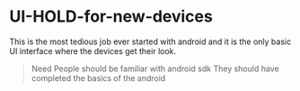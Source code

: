 # UI-HOLD-for-new-devices
This is the most tedious job ever started with android and it is the only basic UI interface where the devices get their look.
>Need
> People should be familiar with android sdk
>They should have completed the basics of the android
>
